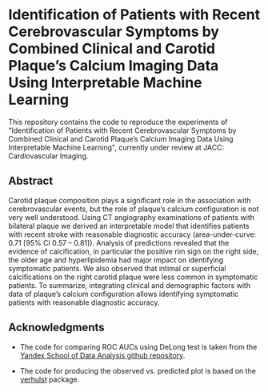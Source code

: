 # Identification of Patients with Recent Cerebrovascular Symptoms by Combined Clinical and Carotid Plaque’s Calcium Imaging Data Using Interpretable Machine Learning
This repository contains the code to reproduce the experiments of "Identification of Patients with Recent Cerebrovascular Symptoms by Combined Clinical and Carotid Plaque’s Calcium Imaging Data Using Interpretable Machine Learning", currently under review at JACC: Cardiovascular Imaging.

## Abstract
Carotid plaque composition plays a significant role in the association with cerebrovascular events, but the role of plaque’s calcium configuration is not very well understood. Using CT angiography examinations of patients with bilateral plaque we derived an interpretable model that identifies patients with recent stroke with reasonable diagnostic accuracy (area-under-curve: 0.71 [95% CI 0.57 – 0.81]). Analysis of predictions revealed that the evidence of calcification, in particular the positive rim sign on the right side, the older age and hyperlipidemia had major impact on identifying symptomatic patients. We also observed that intimal or superficial calcifications on the right carotid plaque were less common in symptomatic patients. To summarize, integrating clinical and demographic factors with data of plaque’s calcium configuration allows identifying symptomatic patients with reasonable diagnostic accuracy.

## Acknowledgments

* The code for comparing ROC AUCs using DeLong test is taken from the [Yandex School of Data Analysis github repository](https://github.com/yandexdataschool/roc_comparison).

* The code for producing the observed vs. predicted plot is based on the [verhulst](https://github.com/grivescorbett/verhulst) package.










